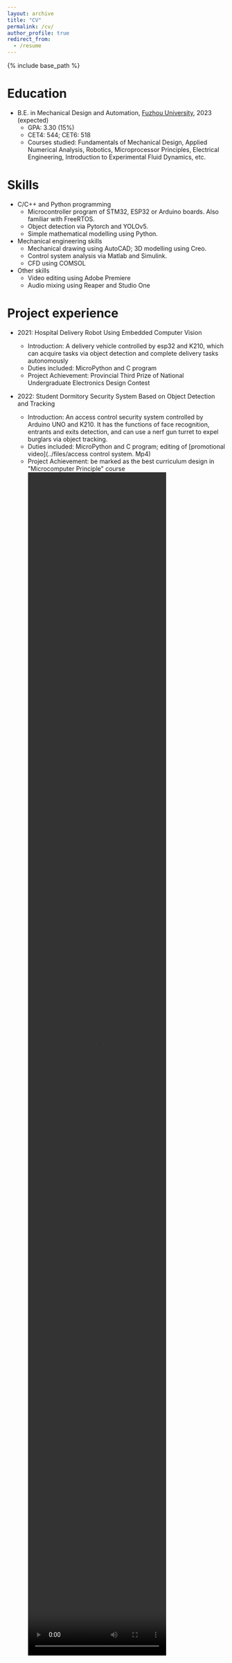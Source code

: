 ```yaml
---
layout: archive
title: "CV"
permalink: /cv/
author_profile: true
redirect_from:
  - /resume
---
```


{% include base_path %}

Education
======
* B.E. in Mechanical Design and Automation, [Fuzhou University](https://www.fzu.edu.cn), 2023 (expected)
  + GPA: 3.30 (15%)
  + CET4: 544; CET6: 518
  + Courses studied: Fundamentals of Mechanical Design, Applied Numerical Analysis, Robotics, Microprocessor Principles, Electrical Engineering, Introduction to Experimental Fluid Dynamics, etc.


Skills
======
* C/C++ and Python programming
  * Microcontroller program of STM32, ESP32 or Arduino boards. Also familiar with FreeRTOS.
  * Object detection via Pytorch and YOLOv5.
  * Simple mathematical modelling using Python.
* Mechanical engineering skills
  * Mechanical drawing using AutoCAD; 3D modelling using Creo.
  * Control system analysis via Matlab and Simulink.
  * CFD using COMSOL
* Other skills
  * Video editing using Adobe Premiere
  * Audio mixing using Reaper and Studio One


Project experience
======
* 2021: Hospital Delivery Robot Using Embedded Computer Vision 
  * Introduction: A delivery vehicle controlled by esp32 and K210, which can acquire tasks via object detection and complete delivery tasks autonomously
  * Duties included: MicroPython and C program
  * Project Achievement: Provincial Third Prize of National Undergraduate Electronics Design Contest

* 2022: Student Dormitory Security System Based on Object Detection and Tracking
  * Introduction: An access control security system controlled by Arduino UNO and K210. It has the functions of face recognition, entrants and exits detection, and can use a nerf gun turret to expel burglars via object tracking.
  * Duties included: MicroPython and C program; editing of [promotional video](../files/access control system. Mp4)
  * Project Achievement: be marked as the best curriculum design in "Microcomputer Principle" course
    <video src="/files/access control system.mp4" position= "absolute" width="70%" height="70%" controls="controls"></video>



